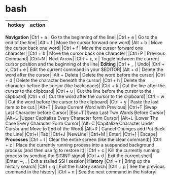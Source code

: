bash
====

| hotkey |action | 	
|---|---|
**Navigation**
|Ctrl + a	| Go to the beginning of the line|
|Ctrl + e	| 	Go to the end of the line|
|Alt + f		| Move the cursor forward one word|
|Alt + b		| Move the cursor back one word|
|Ctrl + f		| Move the cursor forward one character|
|Ctrl + b		| Move the cursor back one character|
|Ctrl+P |	Previous Command|
|Ctrl+N |	Next Arrow|
|Ctrl + x, x		| Toggle between the current cursor position and the beginning of the line|
**Editing**
|Ctrl + _		| Undo|
|Ctrl + x, Ctrl + e		| Edit the current command in your $EDITOR|
|Alt + d		| Delete the word after the cursor|
|Alt + Delete		| Delete the word before the cursor|
|Ctrl + d	| Delete the character beneath the cursor|
|Ctrl + h	| Delete the character before the cursor (like backspace)|
|Ctrl + k	| Cut the line after the cursor to the clipboard|
|Ctrl + u	| Cut the line before the cursor to the clipboard|
|Ctrl + d	| Cut the word after the cursor to the clipboard|
|Ctrl + w | Cut the word before the cursor to the clipboard|
|Ctrl + y	| Paste the last item to be cut.| 
|Alt+T |	Swap Current Word with Previous|
|Ctrl+T 	|Swap Last Character before Cursor|
|Esc+T 	|Swap Last Two Words Before Cursor|
|Alt+U 	|Upper Capitalize Every Character form Cursor|
|Alt+L 	|Lower The Case Every Character Form Cursor|
|Alt+C 	|Capitalize Character Under Cursor and Move to End of the Word|
|Alt+R |	Cancel Changes and Put Back the Line|
|Ctrl+I 	|Tab|
|Ctrl+J 	|NewLine|
|Ctrl+M |	Enter|
|Ctrl+[ |	Escape|
**Processes**
|Ctrl + l	| Clear the entire screen (like the clear command)|
|Ctrl + z	| Place the currently running process into a suspended background process (and then use fg to restore it)|
|Ctrl + c	| Kill the currently running process by sending the SIGINT signal|
|Ctrl + d	| Exit the current shell|
|Enter, ~, .	| Exit a stalled SSH session|
**History**
|Ctrl + r	| Bring up the history search|
|Ctrl + g	| Exit the history search|
|Ctrl + p	| See the previous command in the history|
|Ctrl + n	| See the next command in the history|
